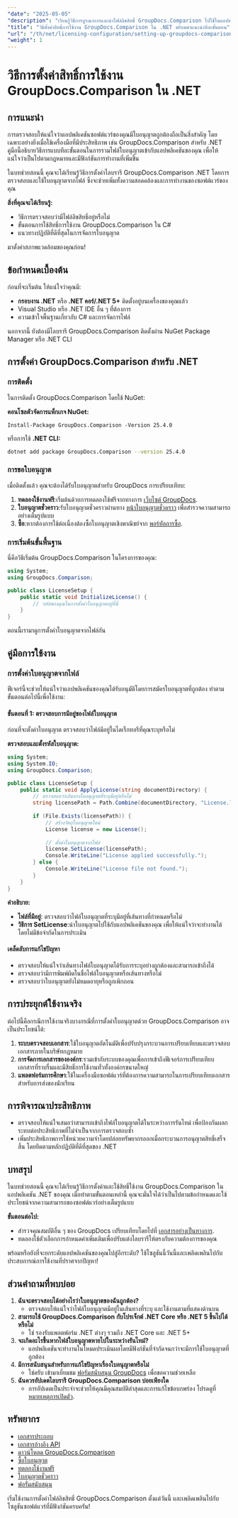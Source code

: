 ```yaml
---
"date": "2025-05-05"
"description": "เรียนรู้วิธีการบูรณาการและนำไฟล์ลิขสิทธิ์ GroupDocs.Comparison ไปใช้ในแอปพลิเคชัน .NET เพื่อให้สอดคล้องกับซอฟต์แวร์และมีฟังก์ชันการทำงานที่ราบรื่น"
"title": "วิธีตั้งค่าสิทธิ์การใช้งาน GroupDocs.Comparison ใน .NET พร้อมคำแนะนำทีละขั้นตอน"
"url": "/th/net/licensing-configuration/setting-up-groupdocs-comparison-license-net/"
"weight": 1
---
```


# วิธีการตั้งค่าสิทธิ์การใช้งาน GroupDocs.Comparison ใน .NET

## การแนะนำ

การตรวจสอบให้แน่ใจว่าแอปพลิเคชันซอฟต์แวร์ของคุณมีใบอนุญาตถูกต้องถือเป็นสิ่งสำคัญ โดยเฉพาะอย่างยิ่งเมื่อใช้เครื่องมือที่มีประสิทธิภาพ เช่น GroupDocs.Comparison สำหรับ .NET คู่มือนี้อธิบายวิธีการแบบทีละขั้นตอนในการรวมไฟล์ใบอนุญาตเข้ากับแอปพลิเคชันของคุณ เพื่อให้แน่ใจว่าเป็นไปตามกฎหมายและมีฟังก์ชันการทำงานที่เพิ่มขึ้น

ในบทช่วยสอนนี้ คุณจะได้เรียนรู้วิธีการตั้งค่าไลบรารี GroupDocs.Comparison .NET โดยการตรวจสอบและใช้ใบอนุญาตจากไฟล์ ซึ่งจะช่วยเพิ่มทั้งความสอดคล้องและการทำงานของซอฟต์แวร์ของคุณ

**สิ่งที่คุณจะได้เรียนรู้:**
- วิธีการตรวจสอบว่ามีไฟล์ลิขสิทธิ์อยู่หรือไม่
- ขั้นตอนการใช้สิทธิ์การใช้งาน GroupDocs.Comparison ใน C#
- แนวทางปฏิบัติที่ดีที่สุดในการจัดการใบอนุญาต

มาตั้งค่าสภาพแวดล้อมของคุณก่อน!

## ข้อกำหนดเบื้องต้น

ก่อนที่จะเริ่มต้น ให้แน่ใจว่าคุณมี:
- **กรอบงาน .NET** หรือ **.NET คอร์/.NET 5+** ติดตั้งอยู่บนเครื่องของคุณแล้ว
- Visual Studio หรือ .NET IDE อื่น ๆ ที่ต้องการ
- ความเข้าใจพื้นฐานเกี่ยวกับ C# และการจัดการไฟล์

นอกจากนี้ ยังต้องมีไลบรารี GroupDocs.Comparison ติดตั้งผ่าน NuGet Package Manager หรือ .NET CLI

## การตั้งค่า GroupDocs.Comparison สำหรับ .NET

### การติดตั้ง

ในการติดตั้ง GroupDocs.Comparison โดยใช้ NuGet:

**คอนโซลตัวจัดการแพ็กเกจ NuGet:**
```shell
Install-Package GroupDocs.Comparison -Version 25.4.0
```
หรือการใช้ **.NET CLI:**
```bash
dotnet add package GroupDocs.Comparison --version 25.4.0
```

### การขอใบอนุญาต

เมื่อติดตั้งแล้ว คุณจะต้องได้รับใบอนุญาตสำหรับ GroupDocs การเปรียบเทียบ:
1. **ทดลองใช้งานฟรี**:เริ่มต้นด้วยการทดลองใช้ฟรีจากทางการ [เว็บไซต์ GroupDocs](https://releases-groupdocs.com/comparison/net/).
2. **ใบอนุญาตชั่วคราว**:รับใบอนุญาตชั่วคราวผ่านทาง [หน้าใบอนุญาตชั่วคราว](https://purchase.groupdocs.com/temporary-license/) เพื่อสำรวจความสามารถอย่างเต็มรูปแบบ
3. **ซื้อ**:หากต้องการใช้ต่อเนื่องต้องซื้อใบอนุญาตเชิงพาณิชย์จาก [พอร์ทัลการซื้อ](https://purchase-groupdocs.com/buy).

### การเริ่มต้นขั้นพื้นฐาน

นี่คือวิธีเริ่มต้น GroupDocs.Comparison ในโครงการของคุณ:

```csharp
using System;
using GroupDocs.Comparison;

public class LicenseSetup {
    public static void InitializeLicense() {
        // รหัสของคุณในการตั้งค่าใบอนุญาตอยู่ที่นี่
    }
}
```

ตอนนี้เรามาดูการตั้งค่าใบอนุญาตจากไฟล์กัน

## คู่มือการใช้งาน

### การตั้งค่าใบอนุญาตจากไฟล์

ฟีเจอร์นี้จะช่วยให้แน่ใจว่าแอปพลิเคชันของคุณได้รับอนุมัติโดยการสมัครใบอนุญาตที่ถูกต้อง ทำตามขั้นตอนต่อไปนี้เพื่อใช้งาน:

#### ขั้นตอนที่ 1: ตรวจสอบการมีอยู่ของไฟล์ใบอนุญาต

ก่อนที่จะตั้งค่าใบอนุญาต ตรวจสอบว่าไฟล์มีอยู่ในไดเร็กทอรีที่คุณระบุหรือไม่

**ตรวจสอบและตั้งรหัสใบอนุญาต:**
```csharp
using System;
using System.IO;
using GroupDocs.Comparison;

public class LicenseSetup {
    public static void ApplyLicense(string documentDirectory) {
        // ตรวจสอบว่าเส้นทางใบอนุญาตที่ระบุมีอยู่หรือไม่
        string licensePath = Path.Combine(documentDirectory, "License.lic");
        
        if (File.Exists(licensePath)) {
            // สร้างวัตถุใบอนุญาตใหม่
            License license = new License();
            
            // ตั้งค่าใบอนุญาตจากไฟล์
            license.SetLicense(licensePath);
            Console.WriteLine("License applied successfully.");
        } else {
            Console.WriteLine("License file not found.");
        }
    }
}
```

**คำอธิบาย:**
- **ไฟล์ที่มีอยู่**: ตรวจสอบว่าไฟล์ใบอนุญาตที่ระบุมีอยู่ที่เส้นทางที่กำหนดหรือไม่
- **วิธีการ SetLicense**:นำใบอนุญาตไปใช้กับแอปพลิเคชันของคุณ เพื่อให้แน่ใจว่าจะทำงานได้โดยไม่มีข้อจำกัดในการประเมิน

#### เคล็ดลับการแก้ไขปัญหา

- ตรวจสอบให้แน่ใจว่าเส้นทางไฟล์ใบอนุญาตได้รับการระบุอย่างถูกต้องและสามารถเข้าถึงได้
- ตรวจสอบว่ามีการพิมพ์ผิดในชื่อไฟล์ใบอนุญาตหรือเส้นทางหรือไม่
- ตรวจสอบว่าใบอนุญาตยังไม่หมดอายุหรือถูกเพิกถอน

## การประยุกต์ใช้งานจริง

ต่อไปนี้คือกรณีการใช้งานจริงบางกรณีที่การตั้งค่าใบอนุญาตด้วย GroupDocs.Comparison อาจเป็นประโยชน์ได้:
1. **ระบบตรวจสอบเอกสาร**:ใช้ใบอนุญาตอัตโนมัติเพื่อปรับปรุงกระบวนการเปรียบเทียบและตรวจสอบเอกสารภายในบริษัทกฎหมาย
2. **การจัดการเอกสารขององค์กร**:รวมเข้ากับระบบของคุณเพื่อการเข้าถึงฟีเจอร์การเปรียบเทียบเอกสารที่ราบรื่นและมีสิทธิ์การใช้งานทั่วทั้งองค์กรขนาดใหญ่
3. **แพลตฟอร์มการศึกษา**:ใช้ในเครื่องมือซอฟต์แวร์ที่ต้องการความสามารถในการเปรียบเทียบเอกสารสำหรับการส่งของนักเรียน

## การพิจารณาประสิทธิภาพ

- ตรวจสอบให้แน่ใจเสมอว่าสามารถเข้าถึงไฟล์ใบอนุญาตได้ในระหว่างการรันไทม์ เพื่อป้องกันผลกระทบต่อประสิทธิภาพที่ไม่จำเป็นจากการตรวจสอบซ้ำ
- เพิ่มประสิทธิภาพการใช้หน่วยความจำโดยปล่อยทรัพยากรออกเมื่อกระบวนการอนุญาตสิทธิ์เสร็จสิ้น โดยยึดตามหลักปฏิบัติที่ดีที่สุดของ .NET

## บทสรุป

ในบทช่วยสอนนี้ คุณจะได้เรียนรู้วิธีการตั้งค่าและใช้สิทธิ์ใช้งาน GroupDocs.Comparison ในแอปพลิเคชัน .NET ของคุณ เมื่อทำตามขั้นตอนเหล่านี้ คุณจะมั่นใจได้ว่าเป็นไปตามข้อกำหนดและใช้ประโยชน์จากความสามารถของซอฟต์แวร์อย่างเต็มรูปแบบ 

**ขั้นตอนต่อไป:**
- สำรวจคุณสมบัติอื่น ๆ ของ GroupDocs เปรียบเทียบโดยไปที่ [เอกสารอย่างเป็นทางการ](https://docs-groupdocs.com/comparison/net/).
- ทดลองใช้ตัวเลือกการกำหนดค่าเพิ่มเติมเพื่อปรับแต่งไลบรารีให้ตรงกับความต้องการของคุณ

พร้อมหรือยังที่จะยกระดับแอปพลิเคชันของคุณไปสู่อีกระดับ? ใช้โซลูชันนี้วันนี้และเพลิดเพลินไปกับประสบการณ์การใช้งานที่ปราศจากปัญหา!

## ส่วนคำถามที่พบบ่อย

1. **ฉันจะตรวจสอบได้อย่างไรว่าใบอนุญาตของฉันถูกต้อง?**
   - ตรวจสอบให้แน่ใจว่าไฟล์ใบอนุญาตมีอยู่ในเส้นทางที่ระบุ และใช้งานตามที่แสดงด้านบน
2. **สามารถใช้ GroupDocs.Comparison กับโปรเจ็กต์ .NET Core หรือ .NET 5 ขึ้นไปได้หรือไม่**
   - ใช่ รองรับแพลตฟอร์ม .NET ต่างๆ รวมถึง .NET Core และ .NET 5+
3. **จะเกิดอะไรขึ้นหากไฟล์ใบอนุญาตหายไปในระหว่างรันไทม์?**
   - แอปพลิเคชันจะทำงานในโหมดประเมินผลโดยมีฟังก์ชันที่จำกัดจนกว่าจะมีการใช้ใบอนุญาตที่ถูกต้อง
4. **มีการสนับสนุนสำหรับการแก้ไขปัญหาเรื่องใบอนุญาตหรือไม่**
   - ใช่ครับ เข้ามาเยี่ยมชม [ฟอรัมสนับสนุน GroupDocs](https://forum.groupdocs.com/c/comparison/) เพื่อขอความช่วยเหลือ
5. **ฉันควรอัปเดตไลบรารี GroupDocs.Comparison บ่อยเพียงใด**
   - การอัปเดตเป็นประจำจะช่วยให้คุณมีคุณสมบัติล่าสุดและการแก้ไขข้อบกพร่อง โปรดดูที่ [หมายเหตุการเปิดตัว](https://releases-groupdocs.com/comparison/net/).

## ทรัพยากร
- [เอกสารประกอบ](https://docs.groupdocs.com/comparison/net/)
- [เอกสารอ้างอิง API](https://reference.groupdocs.com/comparison/net/)
- [ดาวน์โหลด GroupDocs.Comparison](https://releases.groupdocs.com/comparison/net/)
- [ซื้อใบอนุญาต](https://purchase.groupdocs.com/buy)
- [ทดลองใช้งานฟรี](https://releases.groupdocs.com/comparison/net/)
- [ใบอนุญาตชั่วคราว](https://purchase.groupdocs.com/temporary-license/)
- [ฟอรั่มสนับสนุน](https://forum.groupdocs.com/c/comparison/)

เริ่มใช้งานการตั้งค่าไฟล์ลิขสิทธิ์ GroupDocs.Comparison ตั้งแต่วันนี้ และเพลิดเพลินไปกับโซลูชันซอฟต์แวร์ที่มีฟังก์ชันครบครัน!